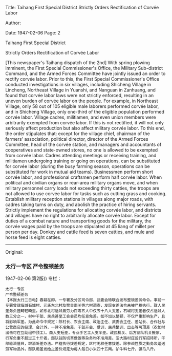 Title: Taihang First Special District Strictly Orders Rectification of Corvée Labor

Author:

Date: 1947-02-06
Page: 2

Taihang First Special District

Strictly Orders Rectification of Corvée Labor

[This newspaper's Taihang dispatch of the 2nd] With spring plowing imminent, the First Special Commissioner's Office, the Military Sub-district Command, and the Armed Forces Committee have jointly issued an order to rectify corvée labor. Prior to this, the First Special Commissioner's Office conducted investigations in six villages, including Shicheng Village in Lincheng, Northeast Village in Yuanshi, and Nanguan in Zanhuang, and found that corvée labor laws were not strictly enforced, resulting in an uneven burden of corvée labor on the people. For example, in Northeast Village, only 58 out of 105 eligible male laborers performed corvée labor, and in Shicheng Village, only one-third of the eligible population performed corvée labor. Village cadres, militiamen, and even union members were arbitrarily exempted from corvée labor. If this is not rectified, it will not only seriously affect production but also affect military corvée labor. To this end, the order stipulates that: except for the village chief, chairman of the farmers' association, political director, director of the Armed Forces Committee, head of the corvée station, and managers and accountants of cooperatives and state-owned stores, no one is allowed to be exempted from corvée labor. Cadres attending meetings or receiving training, and militiamen undergoing training or going on operations, can be substituted for corvée labor (during the busy farming season, operations can be substituted for work in mutual aid teams). Businessmen perform short corvée labor, and professional craftsmen perform half corvée labor. When political and civilian organs or rear-area military organs move, and when military personnel carry loads not exceeding thirty catties, the troops are not allowed to use corvée labor for tasks such as cutting grass and cooking. Establish military reception stations in villages along major roads, with cadres taking turns on duty, and abolish the practice of hiring servants. Strictly implement the regulations for allocating corvée labor, and districts and villages have no right to arbitrarily allocate corvée labor. Except for duties of a combat nature and transporting goods for the military, the corvée wages paid by the troops are stipulated at 45 liang of millet per person per day. Donkey and cattle feed is seven catties, and mule and horse feed is eight catties.



<hr /> 

Original: 


### 太行一专区  严令整顿差务

1947-02-06
第2版()
专栏：

    太行一专区
    严令整顿差务
    【本报太行二日电】春耕在即，一专署及分区司令部，武委会特联合发布整顿差务命令。事前一专署曾就临城石城村、元氏东北村及赞皇南关等六村调查，发现支差法令未被严格执行，致人民差务负担畸轻畸重。如东北村适龄男劳力百零五人中仅五十八人支差，石城村支差者仅占适龄人数三分之一，村中干部、民兵甚至工会会员均任意免差。如不加以整顿，不仅严重影响生产，且将影响军差。为此命令中规定：除村长、农会主席、政治主任、武委会主任、差站长、合作社与公营商店的经理、会计外，一律不准免差，干部开会、受训，民兵整训、出击等可顶差（农忙时出击可在互助组中顶工）。商人支短差，专业手艺工人支半差。政民机关、后方部队机关搬家，行军负重不超过三十斤者，部队驻防切草做饭等杂务均不准用差。沿大路村庄设行军招待所，干部轮流值日，取消听差办法。严格执行拨差规定，区村无权任意拨差。除参战性质之勤务及运送劳军物品外，部队用差发给之差价规定为每人每日小米四十五两。驴牛料七斤，骡马八斤。
